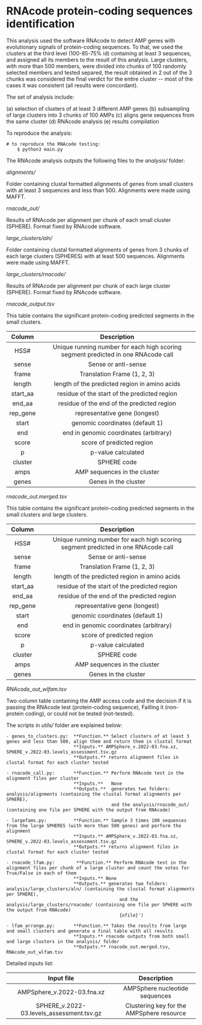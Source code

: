 # RNAcode protein-coding sequences identification

This analysis used the software RNAcode to detect AMP genes with evolutionary 
signals of protein-coding sequences. To that, we used the clusters at the third 
level (100-85-75% id) containing at least 3 sequences, and assigned all its members
to the result of this analysis. Large clusters, with more than 500 members, were divided
into chunks of 100 randomly selected members and tested separed, the result obtained in 
2 out of the 3 chunks was considered the final verdict for the entire cluster -- most of
the cases it was consistent (all results were concordant).

The set of analysis include:

  (a) selection of clusters of at least 3 different AMP genes
  (b) subsampling of large clusters into 3 chunks of 100 AMPs
  (c) aligns gene sequences from the same cluster
  (d) RNAcode analysis
  (e) results compilation

To reproduce the analysis:

```
# to reproduce the RNAcode testing:
    $ python3 main.py
```

The RNAcode analysis outputs the following files to the *analysis/* folder:

*alignments/*

Folder containing clustal formatted alignments of genes from small clusters
with at least 3 sequences and less than 500. Alignments were made using MAFFT.

*rnacode_out/*

Results of RNAcode per alignment per chunk of each small cluster (SPHERE).
Format fixed by RNAcode software.

*large_clusters/aln/*

Folder containing clustal formatted alignments of genes from 3 chunks of each
large clusters (SPHERES) with at least 500 sequences.
Alignments were made using MAFFT.

*large_clusters/rnacode/*

Results of RNAcode per alignment per chunk of each large cluster (SPHERE).
Format fixed by RNAcode software.

*rnacode_output.tsv*

This table contains the significant protein-coding predicted segments
in the small clusters.
    
|**Column**|**Description**|
| :---: | :---: |
| HSS#	| Unique running number for each high scoring segment predicted in one RNAcode call |
| sense | Sense or anti-sense |
| frame | Translation Frame (1, 2, 3) |
| length | length of the predicted region in amino acids |
| start_aa | residue of the start of the predicted region |
| end_aa | residue of the end of the predicted region |
| rep_gene | representative gene (longest) |
| start | genomic coordinates (default 1) |
| end | end in genomic coordinates (arbitrary) |
| score | score of predicted region |
| p | p-value calculated |
| cluster | SPHERE code |
| amps | AMP sequences in the cluster |
| genes | Genes in the cluster |

*rnacode_out.merged.tsv*

This table contains the significant protein-coding predicted segments
in the small clusters and large clusters.
    
|**Column**|**Description**|
| :---: | :---: |
| HSS#	| Unique running number for each high scoring segment predicted in one RNAcode call |
| sense | Sense or anti-sense |
| frame | Translation Frame (1, 2, 3) |
| length | length of the predicted region in amino acids |
| start_aa | residue of the start of the predicted region |
| end_aa | residue of the end of the predicted region |
| rep_gene | representative gene (longest) |
| start | genomic coordinates (default 1) |
| end | end in genomic coordinates (arbitrary) |
| score | score of predicted region |
| p | p-value calculated |
| cluster | SPHERE code |
| amps | AMP sequences in the cluster |
| genes | Genes in the cluster |

*RNAcode_out_wlfam.tsv*

Two-column table containing the AMP access code and the decision if it is 
passing the RNAcode test (protein-coding sequence), Failling it (non-protein coding),
or could not be tested (not-tested).

The scripts in *utils/* folder are explained below:

	- genes_to_clusters.py:  **Function.** Select clusters of at least 3 genes and less than 500, align them and return them in clustal format 
	                         **Inputs.** AMPSphere_v.2022-03.fna.xz, SPHERE_v.2022-03.levels_assessment.tsv.gz
	                         **Outputs.** returns alignment files in clustal format for each cluster tested 

	- rnacode_call.py:       **Function.** Perform RNAcode test in the alignment files per cluster
	                         **Inputs.**   None
	                         **Outputs.**  generates two folders: analysis/alignments (containing the clustal format alignments per SPHERE),
	                                       and the analysis/rnacode_out/ (containing one file per SPHERE with the output from RNAcode)

	- largefams.py:          **Function.** Sample 3 times 100 sequences from the large SPHERES (with more than 500 genes) and perform the alignment
	                         **Inputs.** AMPSphere_v.2022-03.fna.xz, SPHERE_v.2022-03.levels_assessment.tsv.gz
	                         **Outputs.** returns alignment files in clustal format for each cluster tested 

	- rnacode_lfam.py:        **Function.** Perform RNAcode test in the alignment files per chunk of a large cluster and count the votes for True/False in each of them
	                         **Inputs.** None
	                         **Outputs.** generates two folders: analysis/large_clusters/aln/ (containing the clustal format alignments per SPHERE),
                                              and the analysis/large_clusters/rnacode/ (containing one file per SPHERE with the output from RNAcode)
                                              {ofile}')

	- lfam_arrange.py:       **Function.** Takes the results from large and small clusters and generate a final table with all results
	                         **Inputs.** rnacode outputs from both small and large clusters in the analysis/ folder
	                         **Outputs.** rnacode_out.merged.tsv, RNAcode_out_wlfam.tsv

Detailed inputs list:

| **Input file** | **Description** |
| :---: | :---: |
| AMPSphere_v.2022-03.fna.xz | AMPSphere nucleotide sequences |
| SPHERE_v.2022-03.levels_assessment.tsv.gz | Clustering key for the AMPSphere resource |

